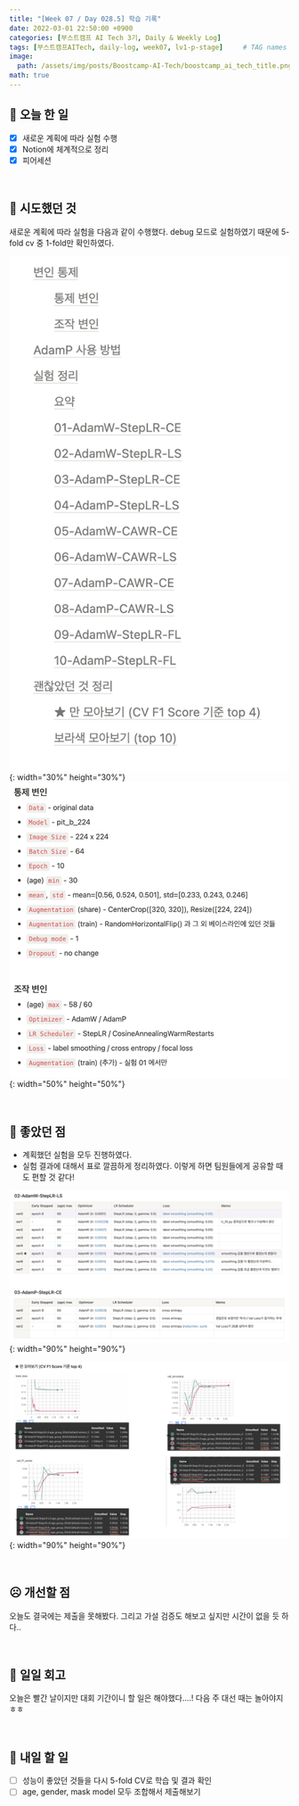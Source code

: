 ```yaml
---
title: "[Week 07 / Day 028.5] 학습 기록"
date: 2022-03-01 22:50:00 +0900
categories: [부스트캠프 AI Tech 3기, Daily & Weekly Log]
tags: [부스트캠프AITech, daily-log, week07, lv1-p-stage]     # TAG names should always be lowercase
image: 
  path: /assets/img/posts/Boostcamp-AI-Tech/boostcamp_ai_tech_title.png
math: true
---
```

## **📝 오늘 한 일**
- [x]  새로운 계획에 따라 실험 수행
- [x]  Notion에 체계적으로 정리
- [x]  피어세션

<br>

## **🧪 시도했던 것**
새로운 계획에 따라 실험을 다음과 같이 수행했다. debug 모드로 실험하였기 때문에 5-fold cv 중 1-fold만 확인하였다.

![](/assets/img/posts/Boostcamp-AI-Tech/Daily-Log/week07/d028-5-1.png){: width="30%" height="30%"} 
![](/assets/img/posts/Boostcamp-AI-Tech/Daily-Log/week07/d028-5-2.png){: width="50%" height="50%"}

<br>

## **🙂 좋았던 점**
- 계획했던 실험을 모두 진행하였다.
- 실험 결과에 대해서 표로 깔끔하게 정리하였다. 이렇게 하면 팀원들에게 공유할 때도 편할 것 같다!

![](/assets/img/posts/Boostcamp-AI-Tech/Daily-Log/week07/d028-5-3.png){: width="90%" height="90%"}

![](/assets/img/posts/Boostcamp-AI-Tech/Daily-Log/week07/d028-5-4.png){: width="90%" height="90%"}

<br>

## **☹️ 개선할 점**
오늘도 결국에는 제출을 못해봤다. 그리고 가설 검증도 해보고 싶지만 시간이 없을 듯 하다..

<br>

## **🐾 일일 회고**
오늘은 빨간 날이지만 대회 기간이니 할 일은 해야했다....! 다음 주 대선 때는 놀아야지 ㅎㅎ

<br>

## **🚀 내일 할 일**
- [ ]  성능이 좋았던 것들을 다시 5-fold CV로 학습 및 결과 확인
- [ ]  age, gender, mask model 모두 조합해서 제출해보기